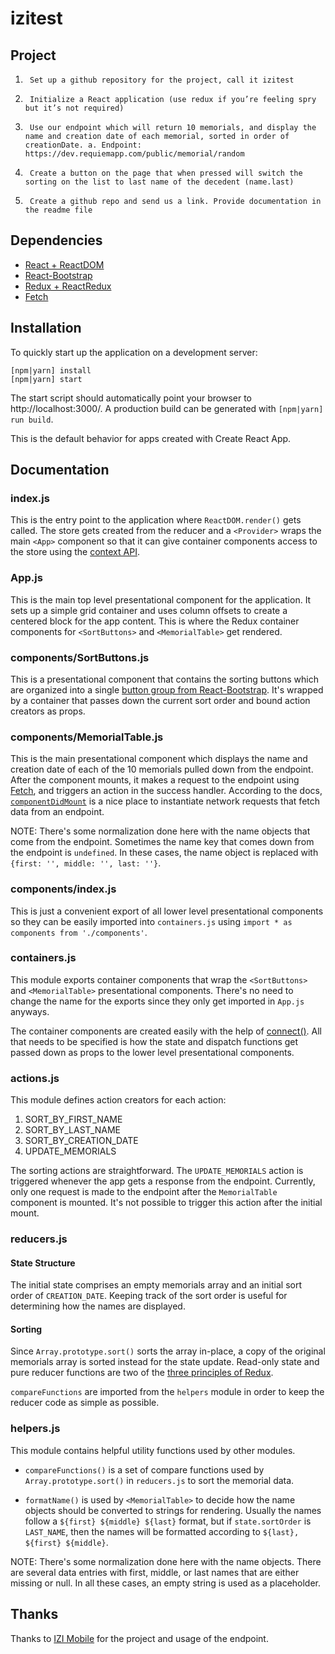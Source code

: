 # izitest

## Project

1.      Set up a github repository for the project, call it izitest
2.      Initialize a React application (use redux if you’re feeling spry but it’s not required)
3.      Use our endpoint which will return 10 memorials, and display the name and creation date of each memorial, sorted in order of creationDate. a. Endpoint: https://dev.requiemapp.com/public/memorial/random
4.      Create a button on the page that when pressed will switch the sorting on the list to last name of the decedent (name.last)
5.      Create a github repo and send us a link. Provide documentation in the readme file

## Dependencies

* [React + ReactDOM](https://facebook.github.io/react/)
* [React-Bootstrap](https://react-bootstrap.github.io/)
* [Redux + ReactRedux](http://redux.js.org/)
* [Fetch](https://github.com/github/fetch)

## Installation

To quickly start up the application on a development server:

    [npm|yarn] install
    [npm|yarn] start

The start script should automatically point your browser to http://localhost:3000/. A production build can be generated with `[npm|yarn] run build`.

This is the default behavior for apps created with Create React App.

## Documentation

### index.js

This is the entry point to the application where `ReactDOM.render()` gets called. The store gets created from the reducer and a `<Provider>` wraps the main `<App>` component so that it can give container components access to the store using the [context API](https://facebook.github.io/react/docs/context.html).

### App.js

This is the main top level presentational component for the application. It sets up a simple grid container and uses column offsets to create a centered block for the app content. This is where the Redux container components for `<SortButtons>` and `<MemorialTable>` get rendered.

### components/SortButtons.js

This is a presentational component that contains the sorting buttons which are organized into a single [button group from React-Bootstrap](https://react-bootstrap.github.io/components.html#btn-groups). It's wrapped by a container that passes down the current sort order and bound action creators as props.

### components/MemorialTable.js

This is the main presentational component which displays the name and creation date of each of the 10 memorials pulled down from the endpoint. After the component mounts, it makes a request to the endpoint using [Fetch](https://github.com/github/fetch), and triggers an action in the success handler. According to the docs, [`componentDidMount`](https://facebook.github.io/react/docs/react-component.html#componentdidmount) is a nice place to instantiate network requests that fetch data from an endpoint.

NOTE: There's some normalization done here with the name objects that come from the endpoint. Sometimes the name key that comes down from the endpoint is `undefined`. In these cases, the name object is replaced with `{first: '', middle: '', last: ''}`.

### components/index.js

This is just a convenient export of all lower level presentational components so they can be easily imported into `containers.js` using `import * as components from './components'`.

### containers.js

This module exports container components that wrap the `<SortButtons>` and `<MemorialTable>` presentational components. There's no need to change the name for the exports since they only get imported in `App.js` anyways.

The container components are created easily with the help of [connect()](https://github.com/reactjs/react-redux/blob/master/docs/api.md#connectmapstatetoprops-mapdispatchtoprops-mergeprops-options). All that needs to be specified is how the state and dispatch functions get passed down as props to the lower level presentational components.

### actions.js

This module defines action creators for each action:

1. SORT\_BY\_FIRST\_NAME
2. SORT\_BY\_LAST\_NAME
3. SORT\_BY\_CREATION\_DATE
4. UPDATE\_MEMORIALS

The sorting actions are straightforward. The `UPDATE_MEMORIALS` action is triggered whenever the app gets a response from the endpoint. Currently, only one request is made to the endpoint after the `MemorialTable` component is mounted. It's not possible to trigger this action after the initial mount.

### reducers.js

#### State Structure

The initial state comprises an empty memorials array and an initial sort order of `CREATION_DATE`. Keeping track of the sort order is useful for determining how the names are displayed.

#### Sorting

Since `Array.prototype.sort()` sorts the array in-place, a copy of the original memorials array is sorted instead for the state update. Read-only state and pure reducer functions are two of the [three principles of Redux](http://redux.js.org/docs/introduction/ThreePrinciples.html).

`compareFunctions` are imported from the `helpers` module in order to keep the reducer code as simple as possible.

### helpers.js

This module contains helpful utility functions used by other modules.

* `compareFunctions()` is a set of compare functions used by `Array.prototype.sort()` in `reducers.js` to sort the memorial data.

* `formatName()` is used by `<MemorialTable>` to decide how the name objects should be converted to strings for rendering. Usually the names follow a `${first} ${middle} ${last}` format, but if `state.sortOrder` is `LAST_NAME`, then the names will be formatted according to `${last}, ${first} ${middle}`.

NOTE: There's some normalization done here with the name objects. There are several data entries with first, middle, or last names that are either missing or null. In all these cases, an empty string is used as a placeholder.

## Thanks
Thanks to [IZI Mobile](http://izimobile.com/) for the project and usage of the endpoint.

